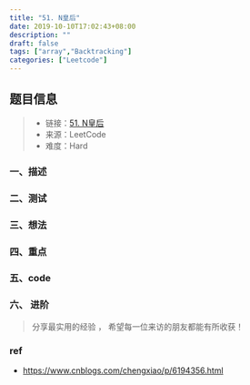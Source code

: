 ```yaml
---
title: "51. N皇后"
date: 2019-10-10T17:02:43+08:00
description: ""
draft: false
tags: ["array","Backtracking"]
categories: ["Leetcode"]
---
```




## 题目信息

> - 链接：[51. N皇后](https://leetcode-cn.com/problems/n-queens/)
> - 来源：LeetCode
> - 难度：Hard

### 一、描述







### 二、测试 



### 三、想法









### 四、重点











### 五、code









### 六、  进阶 







> 分享最实用的经验 ， 希望每一位来访的朋友都能有所收获！ 

### ref

- https://www.cnblogs.com/chengxiao/p/6194356.html 

  